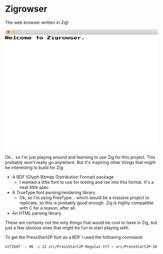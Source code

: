 Zigrowser
=========

The web browser written in Zig!

![The start page](/screenshot01.png)

Ok... so I'm just playing around and learning to use Zig for this project. This probably won't really go
anywhere. But it's inspiring other things that might be interesting to build for Zig:

 * A BDF (Glyph Bitmap Distribution Format) package
   * I wanted a little font to use for testing and ran into this format. It's a neat little spec
 * A TrueType font parsing/rendering library
   * Ok, so I'm using FreeType... which would be a massive project to replicate, so this is probably good
     enough. Zig is highly compatible with C for a reason, after all.
 * An HTML parsing library

These are certainly not the only things that would be cool to have in Zig, but just a few obvious ones that
might be fun to start playing with.

To get the PressStart2P font as a BDF I used the following command:

```sh
otf2bdf -r 96 -p 12 src/PressStart2P-Regular.ttf > src/PressStart2P-16.bdf
```
